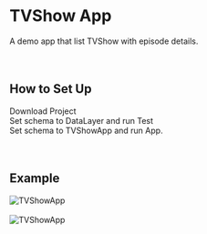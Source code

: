 # TVShow App

A demo app that list TVShow with episode details.
<br/>
<br/>
<br/>
## How to Set Up
Download Project
<br/>
Set schema to DataLayer and run Test
<br/>
Set schema to TVShowApp and run App.
<br/>
<br/>
<br/>
## Example
![TVShowApp](https://media.giphy.com/media/cgrpCYvS9C1rpPsj7l/giphy.gif)
<br/>
<br/>
![TVShowApp](https://media.giphy.com/media/ZdybP6iXrOClnHXOWl/giphy.gif)
